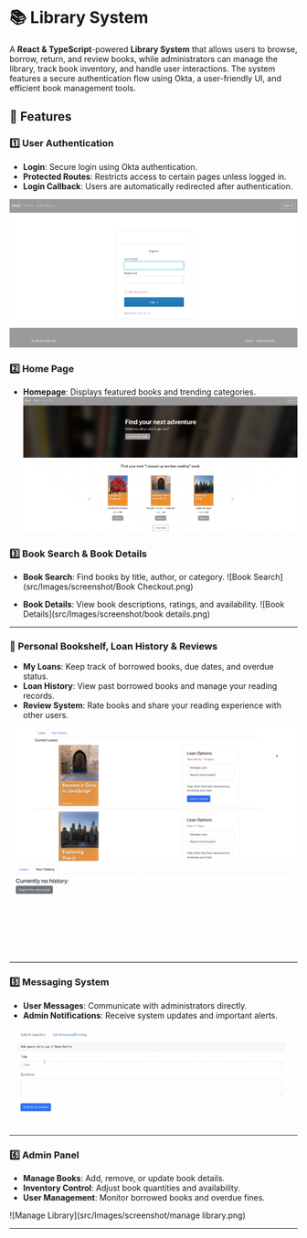 # 📚 Library System

A **React & TypeScript**-powered **Library System** that allows users to browse, borrow, return, and review books, while administrators can manage the library, track book inventory, and handle user interactions. The system features a secure authentication flow using Okta, a user-friendly UI, and efficient book management tools.


## 🌟 Features

### 1️⃣ User Authentication
- **Login**: Secure login using Okta authentication.
- **Protected Routes**: Restricts access to certain pages unless logged in.
- **Login Callback**: Users are automatically redirected after authentication.

![Login Page](src/Images/screenshot/login.png)


### 2️⃣ Home Page
- **Homepage**: Displays featured books and trending categories.
 ![Home Page](src/Images/screenshot/home.png) 


### 3️⃣ Book Search & Book Details
- **Book Search**: Find books by title, author, or category.
 ![Book Search](src/Images/screenshot/Book Checkout.png) 

- **Book Details**: View book descriptions, ratings, and availability.
 ![Book Details](src/Images/screenshot/book details.png) 
---

### 📖 Personal Bookshelf, Loan History & Reviews 
- **My Loans**: Keep track of borrowed books, due dates, and overdue status.  
- **Loan History**: View past borrowed books and manage your reading records.  
- **Review System**: Rate books and share your reading experience with other users.

 ![Loans](src/Images/screenshot/loan.png) 
![Reviews](src/Images/screenshot/history.png) 

---

### 5️⃣ Messaging System
- **User Messages**: Communicate with administrators directly.
- **Admin Notifications**: Receive system updates and important alerts.

![Messaging System](src/Images/screenshot/message.png)

---

### 6️⃣ Admin Panel
- **Manage Books**: Add, remove, or update book details.
- **Inventory Control**: Adjust book quantities and availability.
- **User Management**: Monitor borrowed books and overdue fines.

![Manage Library](src/Images/screenshot/manage library.png)

---

